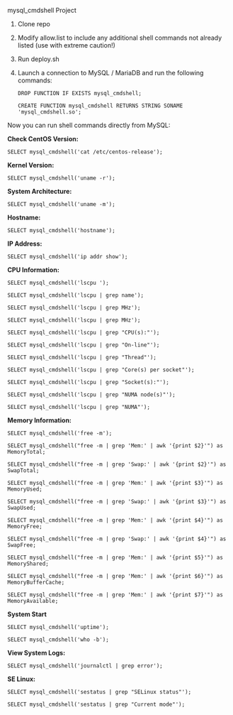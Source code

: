 mysql_cmdshell Project

1) Clone repo
2) Modify allow.list to include any additional shell commands not already listed (use with extreme caution!)
3) Run deploy.sh
4) Launch a connection to MySQL / MariaDB and run the following commands:
   
   `DROP FUNCTION IF EXISTS mysql_cmdshell;`
   
   `CREATE FUNCTION mysql_cmdshell RETURNS STRING SONAME 'mysql_cmdshell.so';`


Now you can run shell commands directly from MySQL:


**Check CentOS Version:**   

    SELECT mysql_cmdshell('cat /etc/centos-release');
    
**Kernel Version:**    

    SELECT mysql_cmdshell('uname -r');
    
**System Architecture:**    

    SELECT mysql_cmdshell('uname -m');
    
**Hostname:**     

    SELECT mysql_cmdshell('hostname');
    
**IP Address:**    

    SELECT mysql_cmdshell('ip addr show');

**CPU Information:**

  `SELECT mysql_cmdshell('lscpu ');`
  
  
  `SELECT mysql_cmdshell('lscpu | grep name');`
  
  
  `SELECT mysql_cmdshell('lscpu | grep MHz');`
  
  `SELECT mysql_cmdshell('lscpu | grep MHz');`
  
  `SELECT mysql_cmdshell('lscpu | grep "CPU(s):"');`
  
  `SELECT mysql_cmdshell('lscpu | grep "On-line"');`
  
  `SELECT mysql_cmdshell('lscpu | grep "Thread"');`
  
  `SELECT mysql_cmdshell('lscpu | grep "Core(s) per socket"');`
  
  `SELECT mysql_cmdshell('lscpu | grep "Socket(s):"');`
  
  `SELECT mysql_cmdshell('lscpu | grep "NUMA node(s)"');`
  
  `SELECT mysql_cmdshell('lscpu | grep "NUMA"');`

**Memory Information:**  

  `SELECT mysql_cmdshell('free -m');`
  
  `SELECT mysql_cmdshell("free -m | grep 'Mem:' | awk '{print $2}'") as MemoryTotal;`
  
  `SELECT mysql_cmdshell("free -m | grep 'Swap:' | awk '{print $2}'") as SwapTotal;`
  
  `SELECT mysql_cmdshell("free -m | grep 'Mem:' | awk '{print $3}'") as MemoryUsed;`
  
  `SELECT mysql_cmdshell("free -m | grep 'Swap:' | awk '{print $3}'") as SwapUsed;`
  
  `SELECT mysql_cmdshell("free -m | grep 'Mem:' | awk '{print $4}'") as MemoryFree;`
  
  `SELECT mysql_cmdshell("free -m | grep 'Swap:' | awk '{print $4}'") as SwapFree;`
  
  `SELECT mysql_cmdshell("free -m | grep 'Mem:' | awk '{print $5}'") as MemoryShared;`
  
  `SELECT mysql_cmdshell("free -m | grep 'Mem:' | awk '{print $6}'") as MemoryBufferCache;`
  
  `SELECT mysql_cmdshell("free -m | grep 'Mem:' | awk '{print $7}'") as MemoryAvailable;`

**System Start**

  `SELECT mysql_cmdshell('uptime');`
  
  `SELECT mysql_cmdshell('who -b');`

**View System Logs:**  

   `SELECT mysql_cmdshell('journalctl | grep error');`

**SE Linux:** 

  `SELECT mysql_cmdshell('sestatus | grep "SELinux status"');`
  
  `SELECT mysql_cmdshell('sestatus | grep "Current mode"');`
